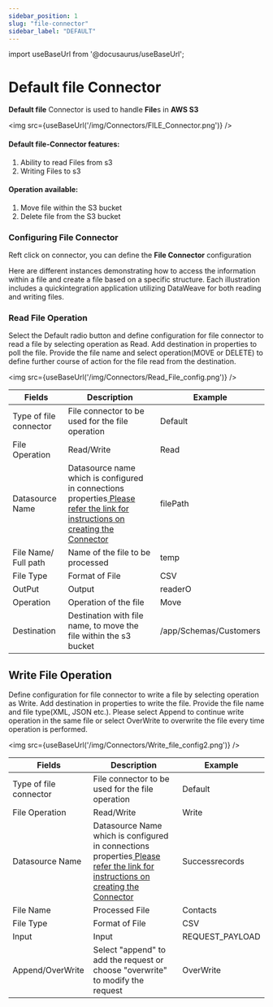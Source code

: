 ```yaml
---
sidebar_position: 1
slug: "file-connector"
sidebar_label: "DEFAULT"
---
```


import useBaseUrl from '@docusaurus/useBaseUrl';

# Default file Connector

**Default file** Connector is used to handle **File**s in **AWS S3**

<img src={useBaseUrl('/img/Connectors/FILE_Connector.png')} />

#### Default file-Connector features:

1. Ability to read Files from s3
2. Writing Files to s3

#### Operation available:
1. Move file within the S3 bucket
2. Delete file from the S3 bucket

### Configuring File Connector
Reft click on connector, you can define the **File Connector** configuration

Here are different instances demonstrating how to access the information within a file and create a file based on a specific structure. Each illustration includes a quickintegration application utilizing DataWeave for both reading and writing files.

### Read File Operation
Select the Default radio button and define configuration for file connector to read a file by selecting operation as Read. Add destination in properties to poll the file.
Provide the file name and select operation(MOVE or DELETE) to define further course of action for the file read from the destination. 

<img src={useBaseUrl('/img/Connectors/Read_File_config.png')} />

<table>
<thead>
<tr>
<th>Fields</th>
<th>Description</th>
<th>Example</th>
</tr>
</thead>
<tbody>
<tr>
<td>Type of file connector</td>
<td>File connector to be used for the file operation</td>
<td>Default</td>
</tr>
<tr>
<td>File Operation</td>
<td>Read/Write</td>
<td>Read</td>
</tr>
<tr>
<td>Datasource Name</td>
<td>Datasource name which is configured in connections properties<a href="/Core Development/Property Config/Connection Properties/file-properties"target="_blank"> Please refer the link for instructions on creating the Connector</a></td>
<td>filePath</td>
</tr>
<tr>
<td>File Name/ Full path</td>
<td>Name of the file to be processed</td>
<td>temp</td>
</tr>
<tr>
<td>File Type</td>
<td>Format of File</td>
<td>CSV</td>
</tr>
<tr>
<td>OutPut</td>
<td>Output</td>
<td>readerO</td>
</tr>
<tr>
<td>Operation</td>
<td>Operation of the file</td>
<td>Move</td>
</tr>
<tr>
<td>Destination</td>
<td>Destination with file name, to move the file within the s3 bucket</td>
<td>/app/Schemas/Customers</td>
</tr>
</tbody>
</table>

## Write File Operation
Define configuration for file connector to write a file by selecting operation as Write. Add destination in properties to write the file.
Provide the file name and file type(XML, JSON etc.). Please select Append to continue write operation in the same file or select OverWrite to overwrite the file every time operation is performed.


<img src={useBaseUrl('/img/Connectors/Write_file_config2.png')} />

<table>
<thead>
<tr>
<th>Fields</th>
<th>Description</th>
<th>Example</th>
</tr>
</thead>
<tbody>
<tr>
<td>Type of file connector</td>
<td>File connector to be used for the file operation</td>
<td>Default</td>
</tr>
<tr>
<td>File Operation</td>
<td>Read/Write</td>
<td>Write</td>
</tr>
<tr>
<td>Datasource Name</td>
<td>Datasource Name which is configured in connections properties<a href="/Core Development/Property Config/Connection Properties/file-properties"target="_blank"> Please refer the link for instructions on creating the Connector</a></td>
<td>Successrecords</td>
</tr>
<tr>
<td>File Name</td>
<td>Processed File</td>
<td>Contacts</td>
</tr>
<tr>
<td>File Type</td>
<td>Format of File</td>
<td>CSV</td>
</tr>
<tr>
<td>Input</td>
<td>Input</td>
<td>REQUEST_PAYLOAD</td>
</tr>
<tr>
<td>Append/OverWrite</td>
<td>Select "append" to add the request or choose "overwrite" to modify the request</td>
<td>OverWrite</td>
</tr>
</tbody>
</table>